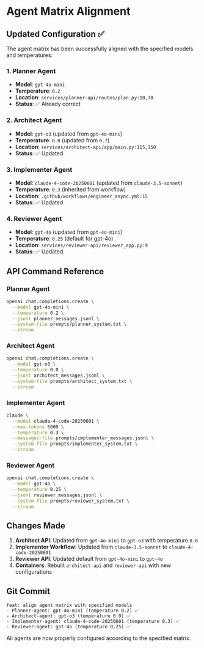 # Agent Matrix Alignment

## Updated Configuration ✅

The agent matrix has been successfully aligned with the specified models and temperatures:

### 1. **Planner Agent** 
- **Model**: `gpt-4o-mini`
- **Temperature**: `0.2`
- **Location**: `services/planner-api/routes/plan.py:10,78`
- **Status**: ✅ Already correct

### 2. **Architect Agent**
- **Model**: `gpt-o3` (updated from `gpt-4o-mini`)
- **Temperature**: `0.0` (updated from `0.7`)
- **Location**: `services/architect-api/app/main.py:115,150`
- **Status**: ✅ Updated

### 3. **Implementer Agent**
- **Model**: `claude-4-code-20250601` (updated from `claude-3.5-sonnet`)
- **Temperature**: `0.3` (inherited from workflow)
- **Location**: `.github/workflows/engineer_async.yml:15`
- **Status**: ✅ Updated

### 4. **Reviewer Agent**
- **Model**: `gpt-4o` (updated from `gpt-4o-mini`)
- **Temperature**: `0.25` (default for gpt-4o)
- **Location**: `services/reviewer-api/reviewer_app.py:9`
- **Status**: ✅ Updated

## API Command Reference

### Planner Agent
```bash
openai chat.completions.create \
  --model gpt-4o-mini \
  --temperature 0.2 \
  --jsonl planner_messages.jsonl \
  --system-file prompts/planner_system.txt \
  --stream
```

### Architect Agent
```bash
openai chat.completions.create \
  --model gpt-o3 \
  --temperature 0.0 \
  --jsonl architect_messages.jsonl \
  --system-file prompts/architect_system.txt \
  --stream
```

### Implementer Agent
```bash
claude \
  --model claude-4-code-20250601 \
  --max-tokens 6000 \
  --temperature 0.3 \
  --messages-file prompts/implementer_messages.jsonl \
  --system-file prompts/implementer_system.txt \
  --stream
```

### Reviewer Agent
```bash
openai chat.completions.create \
  --model gpt-4o \
  --temperature 0.25 \
  --jsonl reviewer_messages.jsonl \
  --system-file prompts/reviewer_system.txt \
  --stream
```

## Changes Made

1. **Architect API**: Updated from `gpt-4o-mini` to `gpt-o3` with temperature `0.0`
2. **Implementer Workflow**: Updated from `claude-3.5-sonnet` to `claude-4-code-20250601`
3. **Reviewer API**: Updated default from `gpt-4o-mini` to `gpt-4o`
4. **Containers**: Rebuilt `architect-api` and `reviewer-api` with new configurations

## Git Commit
```
feat: align agent matrix with specified models
- Planner-agent: gpt-4o-mini (temperature 0.2) ✅
- Architect-agent: gpt-o3 (temperature 0.0) ✅ 
- Implementer-agent: claude-4-code-20250601 (temperature 0.3) ✅
- Reviewer-agent: gpt-4o (temperature 0.25) ✅
```

All agents are now properly configured according to the specified matrix.